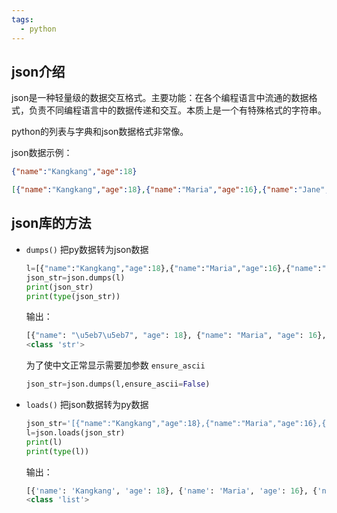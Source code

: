 ```yaml
---
tags:
  - python
---
```

## json介绍

json是一种轻量级的数据交互格式。主要功能：在各个编程语言中流通的数据格式，负责不同编程语言中的数据传递和交互。本质上是一个有特殊格式的字符串。

python的列表与字典和json数据格式非常像。

json数据示例：

```json
{"name":"Kangkang","age":18}
```

```json
[{"name":"Kangkang","age":18},{"name":"Maria","age":16},{"name":"Jane","age":15}]
```

## json库的方法

+ `dumps()` 把py数据转为json数据

  ```python
  l=[{"name":"Kangkang","age":18},{"name":"Maria","age":16},{"name":"Jane","age":15}]
  json_str=json.dumps(l)
  print(json_str)
  print(type(json_str))				
  ```

  输出：

  ```python
  [{"name": "\u5eb7\u5eb7", "age": 18}, {"name": "Maria", "age": 16}, {"name": "Jane", "age": 15}]
  <class 'str'>
  ```

  为了使中文正常显示需要加参数 `ensure_ascii`

  ```python
  json_str=json.dumps(l,ensure_ascii=False)
  ```

+ `loads()` 把json数据转为py数据

  ```python
  json_str='[{"name":"Kangkang","age":18},{"name":"Maria","age":16},{"name":"Jane","age":15}]'
  l=json.loads(json_str)
  print(l)
  print(type(l))
  ```

  输出：

  ```python
  [{'name': 'Kangkang', 'age': 18}, {'name': 'Maria', 'age': 16}, {'name': 'Jane', 'age': 15}]
  <class 'list'>
  ```

  

